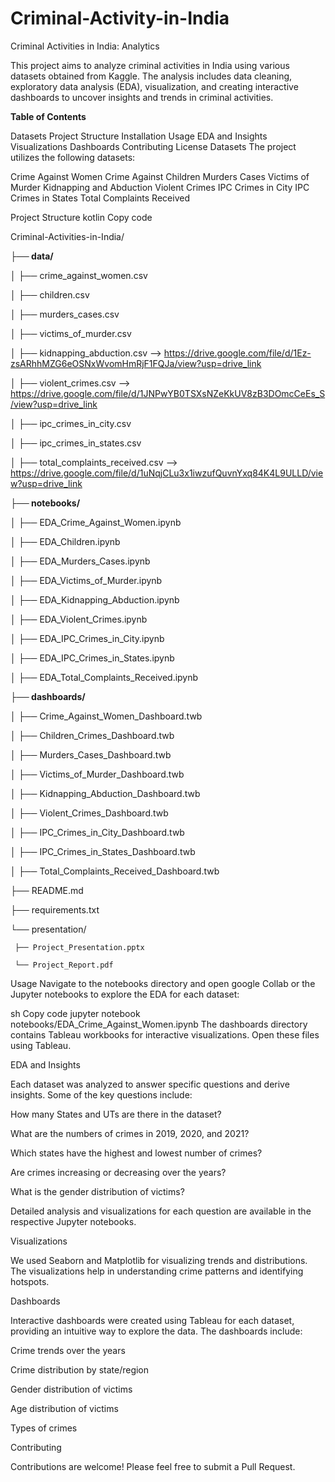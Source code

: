 # Criminal-Activity-in-India

Criminal Activities in India: Analytics

This project aims to analyze criminal activities in India using various datasets obtained from Kaggle. The analysis includes data cleaning, exploratory data analysis (EDA), visualization, and creating interactive dashboards to uncover insights and trends in criminal activities.


**Table of Contents**

Datasets
Project Structure
Installation
Usage
EDA and Insights
Visualizations
Dashboards
Contributing
License
Datasets
The project utilizes the following datasets:

Crime Against Women
Crime Against Children
Murders Cases
Victims of Murder
Kidnapping and Abduction
Violent Crimes
IPC Crimes in City
IPC Crimes in States
Total Complaints Received


Project Structure
kotlin
Copy code

Criminal-Activities-in-India/

**├── data/**


│   ├── crime_against_women.csv

│   ├── children.csv

│   ├── murders_cases.csv

│   ├── victims_of_murder.csv

│   ├── kidnapping_abduction.csv --> https://drive.google.com/file/d/1Ez-zsARhhMZG6eOSNxWvomHmRjF1FQJa/view?usp=drive_link

│   ├── violent_crimes.csv --> https://drive.google.com/file/d/1JNPwYB0TSXsNZeKkUV8zB3DOmcCeEs_S/view?usp=drive_link

│   ├── ipc_crimes_in_city.csv

│   ├── ipc_crimes_in_states.csv

│   ├── total_complaints_received.csv  --> https://drive.google.com/file/d/1uNqjCLu3x1iwzufQuvnYxq84K4L9ULLD/view?usp=drive_link



**├── notebooks/**


│   ├── EDA_Crime_Against_Women.ipynb

│   ├── EDA_Children.ipynb

│   ├── EDA_Murders_Cases.ipynb

│   ├── EDA_Victims_of_Murder.ipynb

│   ├── EDA_Kidnapping_Abduction.ipynb

│   ├── EDA_Violent_Crimes.ipynb

│   ├── EDA_IPC_Crimes_in_City.ipynb

│   ├── EDA_IPC_Crimes_in_States.ipynb

│   ├── EDA_Total_Complaints_Received.ipynb



**├── dashboards/**


│   ├── Crime_Against_Women_Dashboard.twb

│   ├── Children_Crimes_Dashboard.twb

│   ├── Murders_Cases_Dashboard.twb

│   ├── Victims_of_Murder_Dashboard.twb

│   ├── Kidnapping_Abduction_Dashboard.twb

│   ├── Violent_Crimes_Dashboard.twb

│   ├── IPC_Crimes_in_City_Dashboard.twb

│   ├── IPC_Crimes_in_States_Dashboard.twb

│   ├── Total_Complaints_Received_Dashboard.twb


├── README.md

├── requirements.txt

└── presentation/

     ├── Project_Presentation.pptx
     
     └── Project_Report.pdf



Usage
Navigate to the notebooks directory and open google Collab or  the Jupyter notebooks to explore the EDA for each dataset:

sh
Copy code
jupyter notebook notebooks/EDA_Crime_Against_Women.ipynb
The dashboards directory contains Tableau workbooks for interactive visualizations. Open these files using Tableau.


EDA and Insights

Each dataset was analyzed to answer specific questions and derive insights. Some of the key questions include:


How many States and UTs are there in the dataset?

What are the numbers of crimes in 2019, 2020, and 2021?

Which states have the highest and lowest number of crimes?

Are crimes increasing or decreasing over the years?

What is the gender distribution of victims?

Detailed analysis and visualizations for each question are available in the respective Jupyter notebooks.


Visualizations

We used Seaborn and Matplotlib for visualizing trends and distributions. The visualizations help in understanding crime patterns and identifying hotspots.


Dashboards

Interactive dashboards were created using Tableau for each dataset, providing an intuitive way to explore the data. The dashboards include:


Crime trends over the years

Crime distribution by state/region

Gender distribution of victims

Age distribution of victims

Types of crimes

Contributing

Contributions are welcome! Please feel free to submit a Pull Request.


